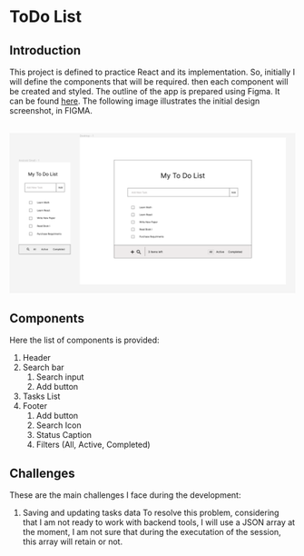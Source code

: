 # ToDo List
## Introduction
This project is defined to practice React and its implementation. So, initially I will define the components
that will be required. then each component will be created and styled.
The outline of the app is prepared using Figma. It can be found [here](https://www.figma.com/file/E9ALdAiWkz7cwGmUM8ycaY/Untitled?type=design&node-id=0-1&mode=design&t=2PlfZoH6orhQZ7tq-0). The following image illustrates the initial design screenshot, in FIGMA.

&nbsp;
![Figma wireframe](./Report%20assets/figma.png)

## Components
Here the list of components is provided:
1. Header
2. Search bar
   1. Search input
   2. Add button
3. Tasks List   
4. Footer
   1. Add button
   2. Search Icon
   3. Status Caption
   4. Filters (All, Active, Completed)

## Challenges
These are the main challenges I face during the development:
1. Saving and updating tasks data 
   To resolve this problem, considering that I am not ready to work with backend tools,
   I will use a JSON array
   at the moment, I am not sure that during the executation of the session, this array will
   retain or not.
    


